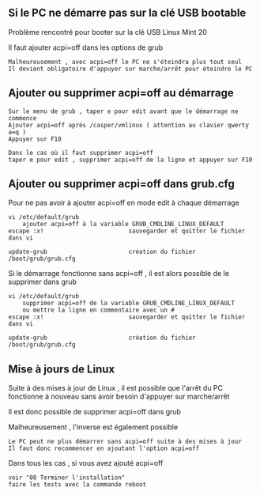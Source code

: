 
## Si le PC ne démarre pas sur la clé USB bootable

Problème rencontré pour booter sur la clé USB Linux Mint 20

Il faut ajouter acpi=off dans les options de grub

	Malheureusement , avec acpi=off le PC ne s'éteindra plus tout seul
	Il devient obligatoire d'appuyer sur marche/arrêt pour éteindre le PC
	
## Ajouter ou supprimer acpi=off au démarrage

	Sur le menu de grub , taper e pour edit avant que le démarrage ne commence
  	Ajouter acpi=off aprés /casper/vmlinux ( attention au clavier qwerty a=q )
	Appuyer sur F10
	
	Dans le cas où il faut supprimer acpi=off
	taper e pour edit , supprimer acpi=off de la ligne et appuyer sur F10
	
## Ajouter ou supprimer acpi=off dans grub.cfg

Pour ne pas avoir à ajouter acpi=off en mode edit à chaque démarrage

	vi /etc/default/grub
		ajouter acpi=off à la variable GRUB_CMDLINE_LINUX_DEFAULT  
	escape :x!                        sauvegarder et quitter le fichier dans vi

	update-grub                       création du fichier /boot/grub/grub.cfg

Si le démarrage fonctionne sans acpi=off , il est alors possible de le supprimer dans grub

	vi /etc/default/grub
		supprimer acpi=off de la variable GRUB_CMDLINE_LINUX_DEFAULT 
		ou mettre la ligne en commentaire avec un #
	escape :x!                        sauvegarder et quitter le fichier dans vi

	update-grub                       création du fichier /boot/grub/grub.cfg

## Mise à jours de Linux

Suite à des mises à jour de Linux , il est possible que l'arrêt du PC fonctionne à nouveau sans avoir besoin d'appuyer sur marche/arrêt

Il est donc possible de supprimer acpi=off dans grub

Malheureusement , l'inverse est également possible 

	Le PC peut ne plus démarrer sans acpi=off suite à des mises à jour
	Il faut donc recommencer en ajoutant l'option acpi=off

Dans tous les cas , si vous avez ajouté acpi=off

	voir "08 Terminer l'installation"
	faire les tests avec la commande reboot
